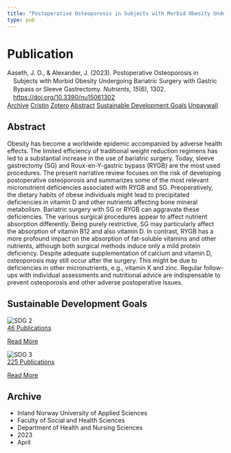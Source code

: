 ```yaml
---
title: "Postoperative Osteoporosis in Subjects with Morbid Obesity Undergoing Bariatric Surgery with Gastric Bypass or Sleeve Gastrectomy"
type: pub
---
```

<h1>Publication</h1>
<article id="csl-bib-container-839Q7B3U" class="csl-bib-container">
  <div class="csl-bib-body" style="line-height: 1.35; padding-left: 1em; text-indent:-1em;">
  <div class="csl-entry">Aaseth, J. O., &amp; Alexander, J. (2023). Postoperative Osteoporosis in Subjects with Morbid Obesity Undergoing Bariatric Surgery with Gastric Bypass or Sleeve Gastrectomy. <i>Nutrients</i>, <i>15</i>(6), 1302. <a href="https://doi.org/10.3390/nu15061302">https://doi.org/10.3390/nu15061302</a></div>
</div>
  <div class="csl-bib-buttons">
    <a href="#taxonomy-article-839Q7B3U" class="csl-bib-button">Archive</a>
    <a href="https://app.cristin.no/results/show.jsf?id=2140365" alt="Cristin URL" class="csl-bib-button">Cristin</a>
    <a href="http://zotero.org/groups/5022929/items/839Q7B3U" alt="Zotero URL" class="csl-bib-button">Zotero</a>
    <a href="#abstract-article-839Q7B3U" class="csl-bib-button">Abstract</a>
    <a href="#sdg-article-839Q7B3U" class="csl-bib-button">Sustainable Development Goals</a>
    <a href="https://www.mdpi.com/2072-6643/15/6/1302/pdf?version=1678176398" class="csl-bib-button">Unpaywall</a>
  </div>
  <div id="csl-bib-meta-container-839Q7B3U"></div>
</article>
<div id="csl-bib-meta-839Q7B3U" class="csl-bib-meta">
  <article id="abstract-article-839Q7B3U" class="abstract-article">
    <h1>Abstract</h1>
    Obesity has become a worldwide epidemic accompanied by adverse health effects. The limited efficiency of traditional weight reduction regimens has led to a substantial increase in the use of bariatric surgery. Today, sleeve gastrectomy (SG) and Roux-en-Y-gastric bypass (RYGB) are the most used procedures. The present narrative review focuses on the risk of developing postoperative osteoporosis and summarizes some of the most relevant micronutrient deficiencies associated with RYGB and SG. Preoperatively, the dietary habits of obese individuals might lead to precipitated deficiencies in vitamin D and other nutrients affecting bone mineral metabolism. Bariatric surgery with SG or RYGB can aggravate these deficiencies. The various surgical procedures appear to affect nutrient absorption differently. Being purely restrictive, SG may particularly affect the absorption of vitamin B12 and also vitamin D. In contrast, RYGB has a more profound impact on the absorption of fat-soluble vitamins and other nutrients, although both surgical methods induce only a mild protein deficiency. Despite adequate supplementation of calcium and vitamin D, osteoporosis may still occur after the surgery. This might be due to deficiencies in other micronutrients, e.g., vitamin K and zinc. Regular follow-ups with individual assessments and nutritional advice are indispensable to prevent osteoporosis and other adverse postoperative issues.
  </article>
  <article id="sdg-article-839Q7B3U" class="sdg-article">
    <h1>Sustainable Development Goals</h1>
    <div class="sdg-container"><div id="sdg2" class="sdg">
<img src="{{< params subfolder >}}images/sdg/sdg02_en.png" class="image" alt="SDG 2">
<div class="sdg-overlay">
<a href="{{< params subfolder >}}en/archive/?sdg=2#archive" class="sdg-publication-count"><span>46</span> Publications</a>
<p><a href="https://sdgs.un.org/goals/goal2" class="sdg-read-more">Read More</a></p>
</div>
</div> <div id="sdg3" class="sdg">
<img src="{{< params subfolder >}}images/sdg/sdg03_en.png" class="image" alt="SDG 3">
<div class="sdg-overlay">
<a href="{{< params subfolder >}}en/archive/?sdg=3#archive" class="sdg-publication-count"><span>225</span> Publications</a>
<p><a href="https://sdgs.un.org/goals/goal3" class="sdg-read-more">Read More</a></p>
</div>
</div></div>
  </article>
  <article id="taxonomy-article-839Q7B3U" class="taxonomy-article">
    <h1>Archive</h1>
    <ul>
      <li>Inland Norway University of Applied Sciences</li>
      <li>Faculty of Social and Health Sciences</li>
      <li>Department of Health and Nursing Sciences</li>
      <li>2023</li>
      <li>April</li>
    </ul>
  </article>
</div>
